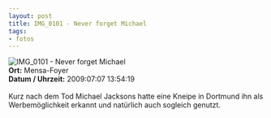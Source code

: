 ```yaml
--- 
layout: post
title: IMG_0101 - Never forget Michael
tags: 
- fotos
---
```

<img src="http://blog.fabianonline.de/wp-content/main/2010_03/IMG_0101.jpg" alt="IMG_0101 - Never forget Michael" class="aligncenter" /><br />
<strong>Ort:</strong> Mensa-Foyer<br />
<strong>Datum / Uhrzeit:</strong> 2009:07:07 13:54:19<br />
<br />
Kurz nach dem Tod Michael Jacksons hatte eine Kneipe in Dortmund ihn als Werbemöglichkeit erkannt und natürlich auch sogleich genutzt.
